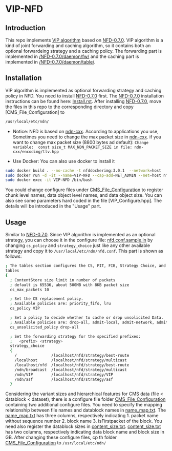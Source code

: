 # VIP-NFD
## Introduction 
This repo implements [VIP algorithm](https://dl.acm.org/doi/abs/10.1145/2660129.2660151?casa_token=0kABuDRdS8sAAAAA:qPlzF3Rg9s8yRwQpoqU3Nbggr-7_gAwqoG2fFuKSAPsjypPwL-ETqg-hL0-zaV2LaiDzggSR1xFi-A
) based on [NFD-0.7.0](https://github.com/named-data/NFD/tree/NFD-0.7.0). VIP algorithm is a kind of joint forwarding and caching algorithm, so it contains both an optional forwardeing strategy and a caching policy. The forwarding part is implemented in [/NFD-0.7.0/daemon/fw/](https://github.com/neu-yehlab/VIP-NFD/tree/master/NFD-NFD-0.7.0/daemon/fw) and the caching part is implemented in [/NFD-0.7.0/daemon/table/](https://github.com/neu-yehlab/VIP-NFD/tree/master/nfd-0.7.0/daemon/table). 

## Installation
VIP algorithm is implemented as optional forwarding strategy and caching policy in NFD. You need to install [NFD-0.7.0](https://github.com/named-data/NFD/tree/NFD-0.7.0) first.
The [NFD-0.7.0](https://github.com/named-data/NFD/tree/NFD-0.7.0) installation instructions can be found here: [Install.rst](https://github.com/named-data/NFD/blob/NFD-0.7.0/docs/INSTALL.rst).
After installing [NFD-0.7.0](https://github.com/named-data/NFD/tree/NFD-0.7.0), move the files in this repo to the corresponding directory and copy [CMS_File_Configuration] to 
```bash
/usr/local/etc/ndn/
```
* Notice: 
NFD is based on [ndn-cxx](https://github.com/named-data/ndn-cxx).
According to applications you use, Sometimes you need to change the max packet size in [ndn-cxx](https://github.com/named-data/ndn-cxx). if you want to change max packet size (8800 bytes ad default): `Change variable:  const size_t MAX_NDN_PACKET_SIZE in file: ndn-cxx/encoding/tlv.hpp`

* Use Docker:
You can also use docker to install it
```bash
sudo docker build . --no-cache -t nfddockerimg:3.0.1  --network=host
sudo docker run -d -it --name=VIP-NFD --cap-add=NET_ADMIN --net=host nfddockerimg:3.0.1
sudo docker exec -it VIP-NFD /bin/bash
```
You could change configure files under [CMS_File_Configuration](https://github.com/neu-yehlab/VIP-NFD/tree/master/nfd-0.7.0/daemon/fw/CMS_File_Configuration) to register chunk level names, data object level names, and data object size. You can also see some parameters hard coded in the file [VIP_Configure.hpp]. The details will be introduced in the "Usage" part.

## Usage
Similar to [NFD-0.7.0](https://github.com/named-data/NFD/tree/NFD-0.7.0). Since VIP algorithm is implemented as an optional strategy, you can choose it in the configure file: [nfd.conf.sample.in](https://github.com/neu-yehlab/VIP-NFD/blob/master/nfd-0.7.0/nfd.conf.sample.in) by changing `cs_policy` and `strategy_choice` just like any other available strategy and copy it to `/usr/local/etc/ndn/nfd.conf`. This part is shown as follows:  
```bash
; The tables section configures the CS, PIT, FIB, Strategy Choice, and Measurements
tables
{
  ; ContentStore size limit in number of packets
  ; default is 65536, about 500MB with 8KB packet size
  cs_max_packets 10

  ; Set the CS replacement policy.
  ; Available policies are: priority_fifo, lru
  cs_policy VIP

  ; Set a policy to decide whether to cache or drop unsolicited Data.
  ; Available policies are: drop-all, admit-local, admit-network, admit-all
  cs_unsolicited_policy drop-all

  ; Set the forwarding strategy for the specified prefixes:
  ;   <prefix> <strategy>
  strategy_choice
  {
    /               /localhost/nfd/strategy/best-route
    /localhost      /localhost/nfd/strategy/multicast
    /localhost/nfd  /localhost/nfd/strategy/best-route
    /ndn/broadcast  /localhost/nfd/strategy/multicast
    /ndn/VIP        /localhost/nfd/strategy/VIP
    /ndn/asf        /localhost/nfd/strategy/asf
  }
```
Considering the variant sizes and hierarchical features for CMS data (file < datablock < dataset), there is a configure file folder [CMS_File_Configuration](https://github.com/neu-yehlab/VIP-NFD/tree/master/nfd-0.7.0/daemon/fw/CMS_File_Configuration) containing two additional configure files. You need to specify the mapping relationship between file names and datablock names in [name_map.txt](https://github.com/neu-yehlab/VIP-NFD/blob/master/nfd-0.7.0/daemon/fw/CMS_File_Configuration/name_map.txt). The [name_map.txt](https://github.com/neu-yehlab/VIP-NFD/blob/master/nfd-0.7.0/daemon/fw/CMS_File_Configuration/name_map.txt) has three columns, respectively indicating 1. packet name without sequence number 2. block name 3. isFirstpacket of the block. You need also register the datablock sizes in [content_size.txt](https://github.com/neu-yehlab/VIP-NFD/blob/master/nfd-0.7.0/daemon/fw/CMS_File_Configuration/content_size.txt). [content_size.txt](https://github.com/neu-yehlab/VIP-NFD/blob/master/nfd-0.7.0/daemon/fw/CMS_File_Configuration/content_size.txt) has two columns, respectively indicating data block name and block size in GB. After changing these configure files, cp th folder [CMS_File_Configuration](https://github.com/neu-yehlab/VIP-NFD/tree/master/nfd-0.7.0/daemon/fw/CMS_File_Configuration) to  `/usr/local/etc/ndn/`
